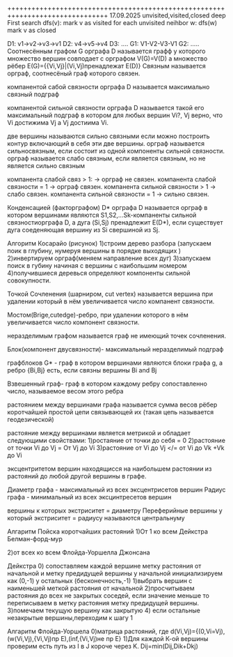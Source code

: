 +++++++++++++++++++++++++++++++++++++++++++++++++++++++++++++++++++++++++++++++
17.09.2025
unvisited,visited,closed
deep First search
dfs(v):
	mark v as visited
	for each unvisited neihbor w:
		dfs(w)
	mark v as closed

D1: v1->v2->v3->v1
D2: v4->v5->v4
D3: ....
G1: V1-V2-V3-V1
G2: .....
Соотнесённым графом G орграфа D называется графф у которого множество вершин
совподает с орграфом 
V(G)=V(D)
а множество рёбер 
E(G)={{Vi,Vj}|(Vi,Vj)пренадлежат E(D)}
Связным называется орграф, соотнесёный граф которого связен.

компанентой сабой связности орграфа D называется максимально связный подграф 

компанентой сильной связности орграфа D называется такой его максимальный подграф в котором для любых вершин Vi?, Vj верно,
что Vi достижима Vj а Vj достиима Vi.

две вершины называются сильно связными если можно построить контур включающий в себя эти две вершины.
орграф называется сильносвязным, если состоит из одной компоненты сильной связности.
орграф называется слабо связным, если является связным, но не является сильно связным

компанента слабой связ > 1: -> орграф не связен.
компанента слабой связности = 1 -> орграф связен.
компанента сильной связности > 1 -> слабо связен.
компанента сильной связности = 1 -> сильно связен.

Конденсацией (факторграфом) D* орграфа D называется орграф в котором вершинами являются S1,S2,...Sk-компаненты
сильной связностиорграфа D, а дуга (Si,Sj) пренадлежит E(D*),
если существует дуга соеденяющая вершину из Si свершиной из Sj.

Алгоритм Косарайо
(рисунок)
1)строим дерево разбора (запускаем поик в глубину, нумеруя вершины в порядке выходящих )
2)инвертируем орграф(меняем направление всех дуг)
3)запускаем поиск в губину начиная с вершины с наибольшим номером
4)получившиеся деревься определяют компоненты сильной совокупности.

Точкой Сочленения (шарниром, cut vertex) называется вершина при удалении который в нём увеличивается число компанент связности.

Мостом(Brige,cutedge)-ребро, при удалении которого в нём увеличивается число компонент связности.

неразделимым графом называется граф не имеющий точек сочленения.

Блок(компонент двусвязности)- максимальный неразделимый подграф

графблоков G* - граф в котором вершинами являются блоки графа g, а ребро {Bi,Bj} есть, если связны вершины Bi and Bj

Взвешенный граф- граф в котором каждому ребру сопоставленно число, называемое весом этого ребра

растоянием между вершинами графа называется сумма весов рёбер коротчайшей простой цепи связывающей их (такая цепь называется геодезической)

растояние между вершинами является метрикой и обладает следующими свойствами:
1)ростаяние от точки до себя = 0
2)растояние от точки Vi до Vj = От Vj до Vi
3)растояние от Vi до Vj </= от Vi до Vk +Vk до Vi

эксцентритетом вершин находящисся на наибольшем растоянии из растояний до любой другой вершины в графе.

Диаметр графа - максимальный из всех эксцентрисетов вершин
Радиус графа - минимальный из всех эксцинтресетов вершин

вершины к которых экстриситет = диаметру Переферийные
вершины у который экстриситет = радиусу называются центральнуму

Алгаритм Пойска коротчайших растояний
1)От 1 ко всем
	Дейкстра
	Белман-форд-мур

2)от всех ко всем
	Флойда-Уоршелла
	Джонсана

Дейкстра
0) сопоставляем каждой вершине метку растояния от начальной и метку предидущей вершины
у начальной инициализируем как (0,-1)
у остальных (бесконечность,-1) 
1)выбрать вершин с наименьшей меткой растояния от начальной 
2)просчитываем растояния до всех не закрытых соседей, если значение меньше то переписываем в метку растояния метку предидущей вершины.
3)помечаем текущую вершину как закрытую
4) если остальные незакрытые вершины,переходим к шагу 1

Алгаритм Флойда-Уоршела
0)матрица растояний, где d(Vi,Vj)={(0,Vi=Vj),(w(Vi,Vj),{Vi,Vj)пр E),(inf,{Vi,Vj)не пр E}
1)Для каждой К-ой вершины проверим есть путь из I в J короче через K. Dij=min(Dij,Dik+Dkj)
